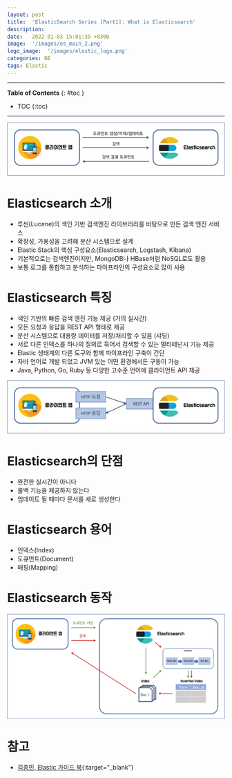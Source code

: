 ```yaml
---
layout: post
title:  'ElasticSearch Series [Part1]: What is Elasticsearch'
description: 
date:   2022-01-03 15:01:35 +0300
image:  '/images/es_main_2.png'
logo_image:  '/images/elastic_logo.png'
categories: DE
tags: Elastic
---
```


---

**Table of Contents**
{: #toc }
*  TOC
{:toc}

---

![](/images/es_main.png)

# Elasticsearch 소개

- 루씬(Lucene)의 색인 기반 검색엔진 라이브러리를 바탕으로 만든 검색 엔진 서비스
- 확장성, 가용성을 고려해 분산 시스템으로 설계
- Elastic Stack의 핵심 구성요소(Elasticsearch, Logstash, Kibana)
- 기본적으로는 검색엔진이지만, MongoDB나 HBase처럼 NoSQL로도 활용
- 보통 로그를 통합하고 분석하는 파이프라인의 구성요소로 많이 사용

# Elasticsearch 특징

- 색인 기반의 빠른 검색 엔진 기능 제공 (거의 실시간)
- 모든 요청과 응답을 REST API 형태로 제공
- 분산 시스템으로 대용량 데이터를 저장/처리할 수 있음 (샤딩)
- 서로 다른 인덱스를 하나의 질의로 묶어서 검색할 수 있는 멀티테넌시 기능 제공
- Elastic 생태계의 다른 도구와 함께 파이프라인 구축이 간단
- 자바 언어로 개발 되었고 JVM 있는 어떤 환경에서든 구동이 가능
- Java, Python, Go, Ruby 등 다양한 고수준 언어에 클라이언트 API 제공

![](/images/elasticsearch_1.png)


# Elasticsearch의 단점

- 완전한 실시간이 아니다
- 롤백 기능을 제공하지 않는다
- 업데이트 될 때마다 문서를 새로 생성한다

# Elasticsearch 용어

- 인덱스(Index)
- 도큐먼트(Document)
- 매핑(Mapping)

# Elasticsearch 동작

![](/images/es_main_2.png)

# 참고

- [김종민, Elastic 가이드 북](https://esbook.kimjmin.net/){:target="_blank"}